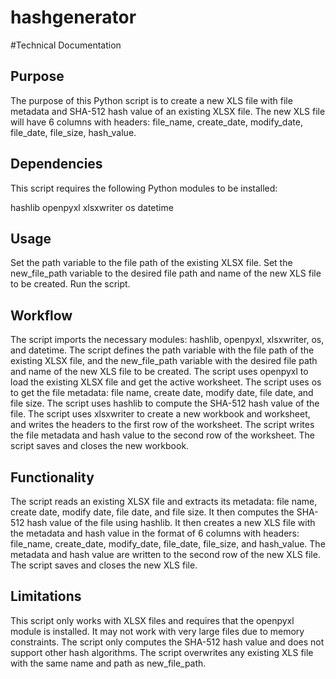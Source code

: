 # hashgenerator
#Technical Documentation

## Purpose
The purpose of this Python script is to create a new XLS file with file metadata and SHA-512 hash value of an existing XLSX file. The new XLS file will have 6 columns with headers: file_name, create_date, modify_date, file_date, file_size, hash_value.

## Dependencies
This script requires the following Python modules to be installed:

hashlib
openpyxl
xlsxwriter
os
datetime
## Usage
Set the path variable to the file path of the existing XLSX file.
Set the new_file_path variable to the desired file path and name of the new XLS file to be created.
Run the script.
## Workflow
The script imports the necessary modules: hashlib, openpyxl, xlsxwriter, os, and datetime.
The script defines the path variable with the file path of the existing XLSX file, and the new_file_path variable with the desired file path and name of the new XLS file to be created.
The script uses openpyxl to load the existing XLSX file and get the active worksheet.
The script uses os to get the file metadata: file name, create date, modify date, file date, and file size.
The script uses hashlib to compute the SHA-512 hash value of the file.
The script uses xlsxwriter to create a new workbook and worksheet, and writes the headers to the first row of the worksheet.
The script writes the file metadata and hash value to the second row of the worksheet.
The script saves and closes the new workbook.
## Functionality
The script reads an existing XLSX file and extracts its metadata: file name, create date, modify date, file date, and file size. It then computes the SHA-512 hash value of the file using hashlib. It then creates a new XLS file with the metadata and hash value in the format of 6 columns with headers: file_name, create_date, modify_date, file_date, file_size, and hash_value. The metadata and hash value are written to the second row of the new XLS file. The script saves and closes the new XLS file.

##  Limitations
This script only works with XLSX files and requires that the openpyxl module is installed. It may not work with very large files due to memory constraints. The script only computes the SHA-512 hash value and does not support other hash algorithms. The script overwrites any existing XLS file with the same name and path as new_file_path.
